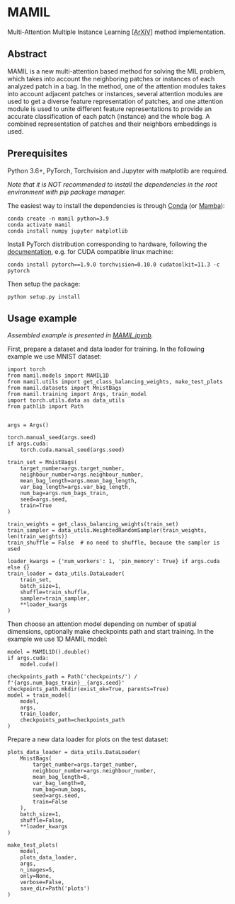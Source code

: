 # MAMIL
Multi-Attention Multiple Instance Learning [[ArXiV](https://arxiv.org/abs/2112.06071)] method implementation.

## Abstract
MAMIL is a new multi-attention based method for solving the MIL problem, which takes into account the neighboring patches or instances of each analyzed patch in a bag.
In the method, one of the attention modules takes into account adjacent patches or instances, several attention modules are used to get a diverse feature representation of patches, and one attention module is used to unite different feature representations to provide an accurate classification of each patch (instance) and the whole bag.
A combined representation of patches and their neighbors embeddings is used.

## Prerequisites
Python 3.6+, PyTorch, Torchvision and Jupyter with matplotlib are required.

*Note that it is NOT recommended to install the dependencies in the root environment with pip package manager.*

The easiest way to install the dependencies is through [Conda](https://docs.conda.io/en/latest/) (or [Mamba](https://github.com/mamba-org/mamba)):
```
conda create -n mamil python=3.9
conda activate mamil
conda install numpy jupyter matplotlib
```
Install PyTorch distribution corresponding to hardware, following the [documentation](https://pytorch.org/get-started/locally/), e.g. for CUDA compatible linux machine:
```
conda install pytorch==1.9.0 torchvision=0.10.0 cudatoolkit=11.3 -c pytorch
```

Then setup the package:
```
python setup.py install
```
 

## Usage example

*Assembled example is presented in [MAMIL.ipynb](MAMIL.ipynb).*

First, prepare a dataset and data loader for training.
In the following example we use MNIST dataset:

```{python}
import torch
from mamil.models import MAMIL1D
from mamil.utils import get_class_balancing_weights, make_test_plots
from mamil.datasets import MnistBags
from mamil.training import Args, train_model
import torch.utils.data as data_utils
from pathlib import Path


args = Args()

torch.manual_seed(args.seed)
if args.cuda:
    torch.cuda.manual_seed(args.seed)

train_set = MnistBags(
    target_number=args.target_number,
    neighbour_number=args.neighbour_number,
    mean_bag_length=args.mean_bag_length,
    var_bag_length=args.var_bag_length,
    num_bag=args.num_bags_train,
    seed=args.seed,
    train=True
)

train_weights = get_class_balancing_weights(train_set)
train_sampler = data_utils.WeightedRandomSampler(train_weights, len(train_weights))
train_shuffle = False  # no need to shuffle, because the sampler is used

loader_kwargs = {'num_workers': 1, 'pin_memory': True} if args.cuda else {}
train_loader = data_utils.DataLoader(
    train_set,
    batch_size=1,
    shuffle=train_shuffle,
    sampler=train_sampler,
    **loader_kwargs
)
```

Then choose an attention model depending on number of spatial dimensions,
optionally make checkpoints path and start training.
In the example we use 1D MAMIL model:

```{python}
model = MAMIL1D().double()
if args.cuda:
    model.cuda()

checkpoints_path = Path('checkpoints/') / f'{args.num_bags_train}__{args.seed}'
checkpoints_path.mkdir(exist_ok=True, parents=True)
model = train_model(
    model,
    args,
    train_loader,
    checkpoints_path=checkpoints_path
)
```

Prepare a new data loader for plots on the test dataset:

```{python}
plots_data_loader = data_utils.DataLoader(
    MnistBags(
        target_number=args.target_number,
        neighbour_number=args.neighbour_number,
        mean_bag_length=8,
        var_bag_length=0,
        num_bag=num_bags,
        seed=args.seed,
        train=False
    ),
    batch_size=1,
    shuffle=False,
    **loader_kwargs
)

make_test_plots(
    model,
    plots_data_loader,
    args,
    n_images=5,
    only=None,
    verbose=False,
    save_dir=Path('plots')
)
```
